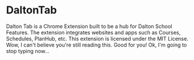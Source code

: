 # DaltonTab
Dalton Tab is a Chrome Extension built to be a hub for Dalton School Features. The extension integrates websites and apps such as Courses, Schedules, PlanHub, etc. This extension is licensed under the MIT License. Wow, I can't believe you're still reading this. Good for you! Ok, I'm going to stop typing now...